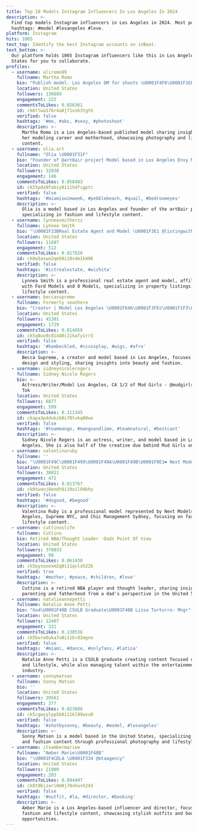```yaml
---
title: Top 10 Models Instagram Influencers In Los Angeles In 2024
description: >-
  Find top models Instagram influencers in Los Angeles in 2024. Most popular
  hashtags: #model #losangeles #love.
platform: Instagram
hits: 1065
text_top: Identify the best Instagram accounts on inBeat.
text_bottom: >-
  Our platform holds 1065 Instagram influencers like this in Los Angeles, United
  States for you to collaborate.
profiles:
  - username: aliromo89
    fullname: Martha Romo
    bio: "Publish model. Los Angeles DM for shoots \U0001F4F8\U0001F1EB\U0001F1F7\U0001F1F2\U0001F1FD Mom \U0001F607\U0001F436 Backup account: @aliromo.2"
    location: United States
    followers: 136689
    engagement: 225
    commentsToLikes: 0.026361
    id: ck6tlwa176r4a0j71vsh3tgth
    verified: false
    hashtags: '#me, #abs, #sexy, #photoshoot'
    description: >-
      Martha Romo is a Los Angeles-based published model sharing insights into
      her modeling career and motherhood, showcasing photography and lifestyle
      content.
  - username: olia.art
    fullname: "Olia \U0001F31F"
    bio: "Founder of @art8air project Model based in Los Angeles Envy Models - Los Angeles \U0001F1FA\U0001F1F8 Boom models - Milan \U0001F1EE\U0001F1F9"
    location: United States
    followers: 32038
    engagement: 146
    commentsToLikes: 0.058483
    id: ck55pda9fabiy0i11hdfigptc
    verified: false
    hashtags: '#miamiswimweek, #pebblebeach, #quail, #bedroomeyes'
    description: >-
      Olia is a model based in Los Angeles and founder of the art8air project,
      specializing in fashion and lifestyle content.
  - username: lynneasmitherzz
    fullname: Lynnea Smith
    bio: "\U0001F33BReal Estate Agent and Model \U0001F3E1 @listingwithlynnea //Ford Models Chicago // O Models Los Angeles//Osbrink Agency"
    location: United States
    followers: 11687
    engagement: 512
    commentsToLikes: 0.017826
    id: ck0w5aswa2qm50i19s4m1k496
    verified: false
    hashtags: '#ictrealestate, #wichita'
    description: >-
      Lynnea Smith is a professional real estate agent and model, affiliated
      with Ford Models and O Models, specializing in property listings and
      lifestyle content.
  - username: beccasupreme
    fullname: Formerly seunhere
    bio: "Creator | Model Los Angeles \U0001F646\U0001F3FE‍♀️\U0001F1F3\U0001F1EC My Wigs \U0001F970: @kembeckled Business Inquiries: beccasupreme@gmail.com"
    location: United States
    followers: 45301
    engagement: 1729
    commentsToLikes: 0.014059
    id: ck5q8uo9c81440i11kafy1rr3
    verified: false
    hashtags: '#kembeckled, #cccosplay, #wigs, #afro'
    description: >-
      Becca Supreme, a creator and model based in Los Angeles, focuses on wig
      design and styling, sharing insights into beauty and fashion.
  - username: sidneynicolerogers
    fullname: Sidney Nicole Rogers
    bio: >-
      Actress/Writer/Model Los Angeles, CA 1/2 of Mud Girls - @mudgirls on Tik
      Tok
    location: United States
    followers: 6877
    engagement: 509
    commentsToLikes: 0.111345
    id: ckapa3p4dukzb0i78tvkq08wo
    verified: false
    hashtags: '#teammango, #mangoandlime, #teamnatural, #bestcast'
    description: >-
      Sidney Nicole Rogers is an actress, writer, and model based in Los
      Angeles. She is also half of the creative duo behind Mud Girls on TikTok.
  - username: valentinaruby
    fullname: ''
    bio: "\U0001F49C\U0001F499\U0001F49A\U0001F49B\U0001F9E1❤️ Next Models Los Angeles \U0001F334 Supreme NYC \U0001F5FD Chic Management Sydney \U0001F998 ❤️\U0001F9E1\U0001F49B\U0001F49A\U0001F499\U0001F49C"
    location: United States
    followers: 30021
    engagement: 472
    commentsToLikes: 0.013767
    id: ck0twanj8endt0i19uil94bhy
    verified: false
    hashtags: '#dogood, #begood'
    description: >-
      Valentina Ruby is a professional model represented by Next Models Los
      Angeles, Supreme NYC, and Chic Management Sydney, focusing on fashion and
      lifestyle content.
  - username: cuttinoslife
    fullname: Cuttino
    bio: Retired NBA/Thought Leader -Dads Point Of View
    location: United States
    followers: 378033
    engagement: 99
    commentsToLikes: 0.061438
    id: ck5pysoooxm2q0i11qvlzh22b
    verified: true
    hashtags: '#mother, #peace, #children, #love'
    description: >-
      Cuttino is a retired NBA player and thought leader, sharing insights on
      parenting and fatherhood from a dad's perspective in the United States.
  - username: natalieannepetti
    fullname: Natalie Anne Petti
    bio: "God\U0001F48B CSULB Graduate\U0001F48B Lissa Turturro- Mngr"
    location: United States
    followers: 12407
    engagement: 331
    commentsToLikes: 0.130536
    id: ck5bvrw6uka7u0i11brd2mgno
    verified: false
    hashtags: '#miami, #dance, #onlyfans, #latina'
    description: >-
      Natalie Anne Petti is a CSULB graduate creating content focused on dance
      and lifestyle, while also managing talent within the entertainment
      industry.
  - username: sonnymatson
    fullname: Sonny Matson
    bio: ''
    location: United States
    followers: 39561
    engagement: 377
    commentsToLikes: 0.023806
    id: ck5cgwyylpp5b0i11kl99wvu0
    verified: false
    hashtags: '#shotbysonny, #beauty, #model, #losangeles'
    description: >-
      Sonny Matson is a model based in the United States, specializing in beauty
      and fashion content through professional photography and lifestyle posts.
  - username: itsambermariee
    fullname: "Amber Marie\U0001F48B"
    bio: "\U0001F4CDLA \U0001F334 @mtaagency"
    location: United States
    followers: 21009
    engagement: 203
    commentsToLikes: 0.094497
    id: ck8t0bjzari8m0j78xhush243
    verified: false
    hashtags: '#outfit, #la, #director, #booking'
    description: >-
      Amber Marie is a Los Angeles-based influencer and director, focusing on
      fashion and lifestyle content, showcasing stylish outfits and booking
      opportunities.
---
```


